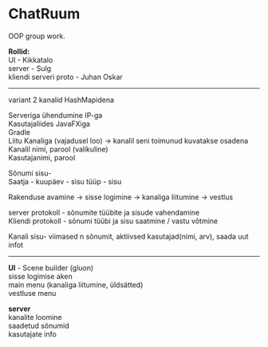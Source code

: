 # ChatRuum
OOP group work.  

**Rollid:**  
UI  - Kikkatalo  
server - Sulg  
kliendi serveri proto - Juhan Oskar  

___

variant 2 kanalid HashMapidena

Serveriga ühendumine IP-ga  
Kasutajaliides JavaFXiga  
Gradle  
Liitu Kanaliga (vajadusel loo) -> kanalil seni toimunud kuvatakse osadena  
Kanalil nimi, parool (valikuline)  
Kasutajanimi, parool  

Sõnumi sisu-  
Saatja - kuupäev - sisu tüüp - sisu  

Rakenduse avamine -> sisse logimine -> kanaliga liitumine -> vestlus  

server protokoll - sõnumite tüübite ja sisude vahendamine  
Kliendi protokoll - sõnumi tüübi ja sisu saatmine / vastu võtmine  

Kanali sisu- viimased n sõnumit, aktiivsed kasutajad(nimi, arv), saada uut infot  

___

**UI** - Scene builder (gluon)  
sisse logimise aken  
main menu (kanaliga liitumine, üldsätted)  
vestluse menu  

**server**  
kanalite loomine  
saadetud sõnumid  
kasutajate info  
